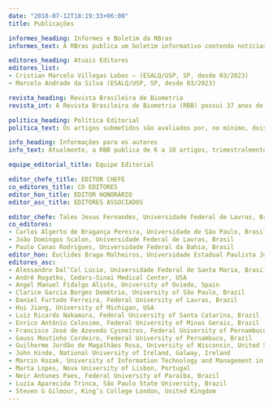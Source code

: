 ```yaml
---
date: "2018-07-12T18:19:33+06:00"
title: Publicações

informes_heading: Informes e Boletim da RBras
informes_text: A RBras publica um boletim informativo contendo notícias sobre as atividades dos sócios, cartas ao editor e comentários dos sócios e editoriais. Ele fornece um meio para expressar ideias sobre questões estatísticas e biométricas e é publicado semestralmente. Se você deseja enviar conteúdo para o Boletim, entre em contato com um dos editores.

editores_heading: Atuais Editores
editores_list:
- Cristian Marcelo Villegas Lobos – (ESALQ/USP, SP, desde 03/2023)
- Marcelo Andrade da Silva (ESALQ/USP, SP, desde 03/2023)

revista_heading: Revista Brasileira de Biometria
revista_int: A Revista Brasileira de Biometria (RBB) possui 37 anos de publicação ininterruptas. O objetivo geral da revista é publicar artigos de pesquisas originais que explorem, promovam e ampliem os métodos estatísticos em ciências biológicas.

politica_heading: Política Editorial
politica_text: Os artigos submetidos são avaliados por, no mínimo, dois revisores externos (as cegas) especializados no tema do artigo. A Revista é publicada ininterruptamente há mais de trinta e cinco anos graças ao trabalho voluntário de seus Editores e Revisores e sem cobrança de qualquer tipo de taxa aos autores e leitores.

info_heading: Informações para os autores
info_text: Atualmente, a RBB publica de 6 a 10 artigos, trimestralmente, totalizando quatro números por ano e desde janeiro de 2021 todos os artigos são publicados em inglês. Autores podem submeter artigos a qualquer momento pelo site da RBB.

equipe_editorial_title: Equipe Editorial

editor_chefe_title: EDITOR CHEFE
co_editores_title: CO EDITORES
editor_hon_title: EDITOR HONORÁRIO
editor_asc_title: EDITORES ASSOCIADOS

editor_chefe: Tales Jesus Fernandes, Universidade Federal de Lavras, Brasil
co_editores:
- Carlos Algerto de Bragança Pereira, Universidade de São Paulo, Brasil
- João Domingos Scalon, Universidade Federal de Lavras, Brasil
- Paulo Canas Rodrigues, Universidade Federal da Bahia, Brasil
editor_hon: Euclides Braga Malheiros, Universidade Estadual Paulista Júlio de Mesquita Filho, Brasil
editores_asc:
- Alessandro Dal’Col Lúcio, Universidade Federal de Santa Maria, Brasil
- André Rogatko, Cedars-Sinai Medical Center, USA
- Angel Manuel Fidalgo Aliste, University of Oviedo, Spain
- Clarice Garcia Borges Demétrio, University of São Paulo, Brazil
- Daniel Furtado Ferreira, Federal University of Lavras, Brazil
- Hui Jiang, University of Michigan, USA
- Luiz Ricardo Nakamura, Federal University of Santa Catarina, Brazil
- Enrico Antônio Colosimo, Federal University of Minas Gerais, Brazil
- Francisco José de Azevedo Cysneiros, Federal University of Pernambuco, Brazil
- Gauss Moutinho Cordeiro, Federal University of Pernambuco, Brazil
- Guilherme Jordão de Magalhães Rosa, University of Wisconsin, United States
- John Hinde, National University of Ireland, Galway, Ireland
- Marcin Kozak, University of Information Technology and Management in Rzeszow, Poland
- Marta Lopes, Nova University of Lisbon, Portugal
- Neir Antunes Paes, Federal University of Paraíba, Brazil
- Luzia Aparecida Trinca, São Paulo State University, Brazil
- Steven G Gilmour, King’s College London, United Kingdom
---
```

